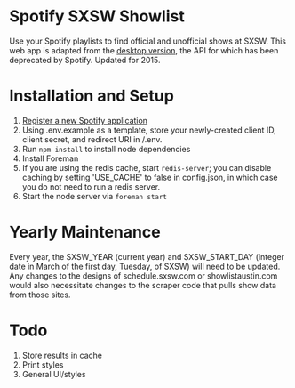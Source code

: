 # Spotify SXSW Showlist

Use your Spotify playlists to find official and unofficial shows at SXSW. This web app is adapted from the [desktop version](https://github.com/billboebel/spotify-showlist), the API for which has been deprecated by Spotify. Updated for 2015.

# Installation and Setup

1. [Register a new Spotify application](https://developer.spotify.com/my-applications/)
2. Using .env.example as a template, store your newly-created client ID, client secret, and redirect URI in /.env.
3. Run `npm install` to install node dependencies
4. Install Foreman
5. If you are using the redis cache, start `redis-server`; you can disable caching by setting 'USE_CACHE' to false in config.json, in which case you do not need to run a redis server.
6. Start the node server via `foreman start`

# Yearly Maintenance

Every year, the SXSW_YEAR (current year) and SXSW_START_DAY (integer date in March of the first day, Tuesday, of SXSW) will need to be updated. Any changes to the designs of schedule.sxsw.com or showlistaustin.com would also necessitate changes to the scraper code that pulls show data from those sites.

# Todo

1. Store results in cache
2. Print styles
3. General UI/styles
